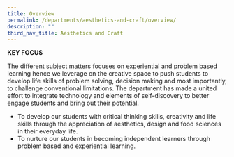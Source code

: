 ```yaml
---
title: Overview
permalink: /departments/aesthetics-and-craft/overview/
description: ""
third_nav_title: Aesthetics and Craft
---
```

**KEY FOCUS**

The different subject matters focuses on experiential and problem based learning hence we leverage on the creative space to push students to develop life skills of problem solving, decision making and most importantly, to challenge conventional limitations. The department has made a united effort to integrate technology and elements of self-discovery to better engage students and bring out their potential.

* To develop our students with critical thinking skills, creativity and life skills through the appreciation of aesthetics, design and food sciences in their everyday life.
* To nurture our students in becoming independent learners through problem based and experiential learning.
